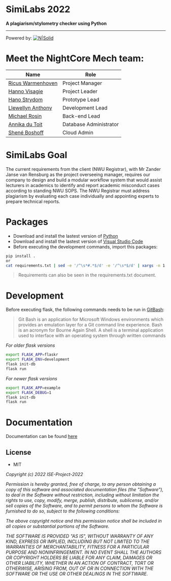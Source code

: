 # SimiLabs 2022
**A plagiarism/stylometry checker using Python**
____________________________________________________________
Powered by:
[![N|Solid](https://codersera.com/blog/wp-content/uploads/2019/06/flask-1.png)](https://flask.palletsprojects.com/en/2.1.x/)



# Meet the NightCore Mech team:
| Name | Role |
| ------ | ------ |
| [Ricus Warmenhoven] | Project Manager |
| [Hanno Visagie] | Project Leader |
| [Hano Strydom] | Prototype Lead |
| [Llewellyn Anthony] | Development Lead |
| [Michael Rosin] | Back-end Lead |
| [Annika du Toit] | Database Administrator |
| [Shené Boshoff] | Cloud Admin |

# SimiLabs Goal
The current requirements from the client (NWU Registrar), with Mr Zander Janse van Rensburg as the project overseeing manager, requires our company to design and build a modular workflow system that would assist lecturers in academics to identify and report academic misconduct cases according to standing NWU SOPS. The NWU Registrar must address plagiarism by evaluating each case individually and appointing experts to prepare technical reports. 

# Packages
- Download and install the lastest version of [Python]
- Download and install the lastest version of [Visual Studio Code]
- Before executing the development commands, import this packages:
```sh
pip install .
or
cat requirements.txt | sed -e '/^\s*#.*$/d' -e '/^\s*$/d' | xargs -n 1 python -m pip install
```
> Requirements can also be seen in the requirements.txt document.

# Development
Before executing flask, the following commands needs to be run in [GitBash]: 

> Git Bash is an application for Microsoft Windows environments which provides an emulation layer for a Git command line experience. Bash is an acronym for Bourne Again Shell. A shell is a terminal application used to interface with an operating system through written commands

*For older flask versions*
```sh
export FLASK_APP=flaskr
export FLASK_ENV=development
flask init-db
flask run
```
*For newer flask versions*
```sh
export FLASK_APP=example
export FLASK_DEBUG=1
flask init-db
flask run
```

# Documentation
Documentation can be found [here]

## License
- MIT

*Copyright (c) 2022 ISE-Project-2022*

*Permission is hereby granted, free of charge, to any person obtaining a copy
of this software and associated documentation files (the "Software"), to deal
in the Software without restriction, including without limitation the rights
to use, copy, modify, merge, publish, distribute, sublicense, and/or sell
copies of the Software, and to permit persons to whom the Software is
furnished to do so, subject to the following conditions:*

*The above copyright notice and this permission notice shall be included in all
copies or substantial portions of the Software.*

*THE SOFTWARE IS PROVIDED "AS IS", WITHOUT WARRANTY OF ANY KIND, EXPRESS OR
IMPLIED, INCLUDING BUT NOT LIMITED TO THE WARRANTIES OF MERCHANTABILITY,
FITNESS FOR A PARTICULAR PURPOSE AND NONINFRINGEMENT. IN NO EVENT SHALL THE
AUTHORS OR COPYRIGHT HOLDERS BE LIABLE FOR ANY CLAIM, DAMAGES OR OTHER
LIABILITY, WHETHER IN AN ACTION OF CONTRACT, TORT OR OTHERWISE, ARISING FROM,
OUT OF OR IN CONNECTION WITH THE SOFTWARE OR THE USE OR OTHER DEALINGS IN THE
SOFTWARE.*



[//]: # (These are reference links used in the body of this note and get stripped out when the markdown processor does its job. There is no need to format nicely because it shouldn't be seen.)

   [Ricus Warmenhoven]: <mailto: ricusw@gmail.com>
   [Hanno Visagie]: <mailto: hanno.visagie.16@gmail.com>
   [Hano Strydom]: <mailto: hanostrydom8@gmail.com>
   [Llewellyn Anthony]: <mailto: llewellynant@gmail.com>
   [Michael Rosin]: <mailto: michaeljoshuarosin@gmail.com>
   [Annika du Toit]: <mailto: nikadt.42@gmail.com>
   [Shené Boshoff]: <mailto: sheneboshoff6@gmail.com>
   [GitBash]: <https://git-scm.com/downloads>
   [here]: <https://github.com/ISE-Project-2022/Documentation>
   [python]: <https://www.python.org/downloads/>
   [Visual Studio Code]: <https://code.visualstudio.com/download>

